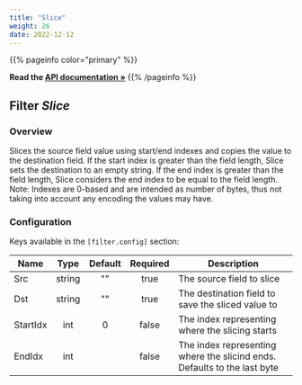 ```yaml
---
title: "Slice"
weight: 26
date: 2022-12-12
---
```

{{% pageinfo color="primary" %}}

**Read the [API documentation &raquo;](https://pkg.go.dev/github.com/AdRoll/baker/filter#Slice)**
{{% /pageinfo %}}

## Filter *Slice*

### Overview
Slices the source field value using start/end indexes and copies the value to the destination field.
If the start index is greater than the field length, Slice sets the destination to an empty string.
If the end index is greater than the field length, Slice considers the end index to be equal to the field length.
Note: Indexes are 0-based and are intended as number of bytes, thus not taking into account any encoding the values may have.

### Configuration

Keys available in the `[filter.config]` section:

|Name|Type|Default|Required|Description|
|----|:--:|:-----:|:------:|-----------|
| Src| string| ""| true| The source field to slice|
| Dst| string| ""| true| The destination field to save the sliced value to|
| StartIdx| int| 0| false| The index representing where the slicing starts|
| EndIdx| int| | false| The index representing where the slicind ends. Defaults to the last byte|

